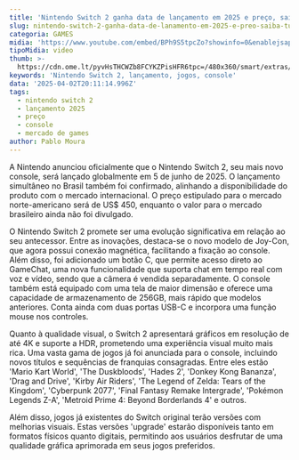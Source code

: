 ```yaml
---
title: 'Nintendo Switch 2 ganha data de lançamento em 2025 e preço, saiba tudo'
slug: nintendo-switch-2-ganha-data-de-lanamento-em-2025-e-preo-saiba-tudo
categoria: GAMES
midia: 'https://www.youtube.com/embed/BPh9S5tpcZo?showinfo=0&enablejsapi=1'
tipoMidia: video
thumb: >-
  https://cdn.ome.lt/pyvHsTHCWZb8FCYKZPisHFR6tpc=/480x360/smart/extras/conteudos/01_jbJUYrH.jpg
keywords: 'Nintendo Switch 2, lançamento, jogos, console'
data: '2025-04-02T20:11:14.996Z'
tags:
  - nintendo switch 2
  - lançamento 2025
  - preço
  - console
  - mercado de games
author: Pablo Moura
---
```


A Nintendo anunciou oficialmente que o Nintendo Switch 2, seu mais novo console, será lançado globalmente em 5 de junho de 2025. O lançamento simultâneo no Brasil também foi confirmado, alinhando a disponibilidade do produto com o mercado internacional. O preço estipulado para o mercado norte-americano será de US$ 450, enquanto o valor para o mercado brasileiro ainda não foi divulgado.

O Nintendo Switch 2 promete ser uma evolução significativa em relação ao seu antecessor. Entre as inovações, destaca-se o novo modelo de Joy-Con, que agora possui conexão magnética, facilitando a fixação ao console. Além disso, foi adicionado um botão C, que permite acesso direto ao GameChat, uma nova funcionalidade que suporta chat em tempo real com voz e vídeo, sendo que a câmera é vendida separadamente. O console também está equipado com uma tela de maior dimensão e oferece uma capacidade de armazenamento de 256GB, mais rápido que modelos anteriores. Conta ainda com duas portas USB-C e incorpora uma função mouse nos controles.

Quanto à qualidade visual, o Switch 2 apresentará gráficos em resolução de até 4K e suporte a HDR, prometendo uma experiência visual muito mais rica. Uma vasta gama de jogos já foi anunciada para o console, incluindo novos títulos e sequências de franquias consagradas. Entre eles estão 'Mario Kart World', 'The Duskbloods', 'Hades 2', 'Donkey Kong Bananza', 'Drag and Drive', 'Kirby Air Riders', 'The Legend of Zelda: Tears of the Kingdom', 'Cyberpunk 2077', 'Final Fantasy Remake Intergrade', 'Pokémon Legends Z-A', 'Metroid Prime 4: Beyond Borderlands 4' e outros.

Além disso, jogos já existentes do Switch original terão versões com melhorias visuais. Estas versões 'upgrade' estarão disponíveis tanto em formatos físicos quanto digitais, permitindo aos usuários desfrutar de uma qualidade gráfica aprimorada em seus jogos preferidos.
